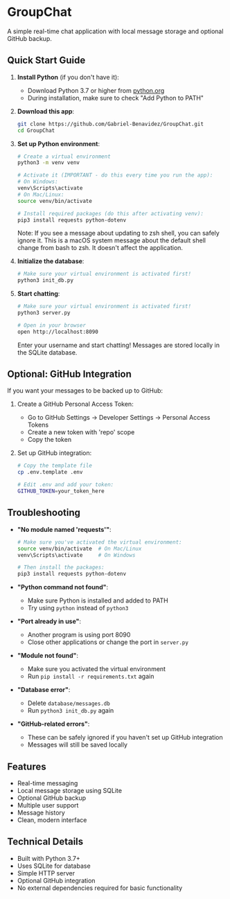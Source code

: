 # GroupChat

A simple real-time chat application with local message storage and optional GitHub backup.

## Quick Start Guide

1. **Install Python** (if you don't have it):
   - Download Python 3.7 or higher from [python.org](https://www.python.org/downloads/)
   - During installation, make sure to check "Add Python to PATH"

2. **Download this app**:
   ```bash
   git clone https://github.com/Gabriel-Benavidez/GroupChat.git
   cd GroupChat
   ```

3. **Set up Python environment**:
   ```bash
   # Create a virtual environment
   python3 -m venv venv

   # Activate it (IMPORTANT - do this every time you run the app):
   # On Windows:
   venv\Scripts\activate
   # On Mac/Linux:
   source venv/bin/activate

   # Install required packages (do this after activating venv):
   pip3 install requests python-dotenv
   ```

   Note: If you see a message about updating to zsh shell, you can safely ignore it. This is a macOS system message about the default shell change from bash to zsh. It doesn't affect the application.

4. **Initialize the database**:
   ```bash
   # Make sure your virtual environment is activated first!
   python3 init_db.py
   ```

5. **Start chatting**:
   ```bash
   # Make sure your virtual environment is activated first!
   python3 server.py

   # Open in your browser
   open http://localhost:8090
   ```

   Enter your username and start chatting! Messages are stored locally in the SQLite database.

## Optional: GitHub Integration

If you want your messages to be backed up to GitHub:

1. Create a GitHub Personal Access Token:
   - Go to GitHub Settings → Developer Settings → Personal Access Tokens
   - Create a new token with 'repo' scope
   - Copy the token

2. Set up GitHub integration:
   ```bash
   # Copy the template file
   cp .env.template .env
   
   # Edit .env and add your token:
   GITHUB_TOKEN=your_token_here
   ```

## Troubleshooting

- **"No module named 'requests'"**:
  ```bash
  # Make sure you've activated the virtual environment:
  source venv/bin/activate  # On Mac/Linux
  venv\Scripts\activate     # On Windows
  
  # Then install the packages:
  pip3 install requests python-dotenv
  ```

- **"Python command not found"**:
  - Make sure Python is installed and added to PATH
  - Try using `python` instead of `python3`

- **"Port already in use"**:
  - Another program is using port 8090
  - Close other applications or change the port in `server.py`

- **"Module not found"**:
  - Make sure you activated the virtual environment
  - Run `pip install -r requirements.txt` again

- **"Database error"**:
  - Delete `database/messages.db`
  - Run `python3 init_db.py` again

- **"GitHub-related errors"**:
  - These can be safely ignored if you haven't set up GitHub integration
  - Messages will still be saved locally

## Features

- Real-time messaging
- Local message storage using SQLite
- Optional GitHub backup
- Multiple user support
- Message history
- Clean, modern interface

## Technical Details

- Built with Python 3.7+
- Uses SQLite for database
- Simple HTTP server
- Optional GitHub integration
- No external dependencies required for basic functionality
